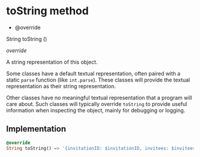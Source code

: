 


# toString method







- @override

String toString
()

_<span class="feature">override</span>_



<p>A string representation of this object.</p>
<p>Some classes have a default textual representation,
often paired with a static <code>parse</code> function (like <code>int.parse</code>).
These classes will provide the textual representation as
their string representation.</p>
<p>Other classes have no meaningful textual representation
that a program will care about.
Such classes will typically override <code>toString</code> to provide
useful information when inspecting the object,
mainly for debugging or logging.</p>



## Implementation

```dart
@override
String toString() => '{invitationID: $invitationID, invitees: $invitees}';
```








